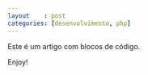 ```yaml
---
layout    : post
categories: [desenvolvimento, php]
---
```


Este é um artigo com blocos de código.

Enjoy!